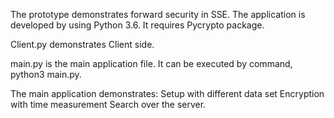 The prototype demonstrates forward security in SSE.
The application is developed by using Python 3.6.
It requires Pycrypto package.

Client.py demonstrates Client side.

main.py is the main application file. It can be executed by command, python3 main.py.

The main application demonstrates:
  Setup with different data set
  Encryption with time measurement
  Search over the server.
              


